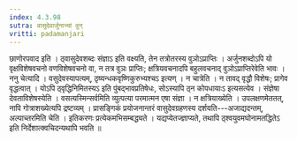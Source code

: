```yaml
---
index: 4.3.98
sutra: वासुदेवार्जुनाभ्यां वुन्
vritti: padamanjari
---
```


 छाणोरपवाद इति । ठ्वासुदेवशब्दः संज्ञाऽ इति वक्ष्यति, तेन तत्रोतरस्य वुञोऽप्राप्तिः । अर्जुनशब्दोऽपि यो वृक्षविशेषवचनो वणविशेषवचनो वा, न तत्र वुञः प्राप्तिः; क्षत्रियवचनादपि बहुलवचनाद् वुञोऽप्राप्तिरेवेति भावः । ननु चेत्यादि । वसुदेवस्यापत्यम्, ठृष्यन्धकवृष्णिकुरुभ्यश्चऽ इत्यण् । न चात्रेति । न तावद् वृद्धौ विशेषः; प्रागेव वृद्धत्वात् । योऽपि ठ्वृद्धिनिमितस्यऽ इति पुंबद्भावप्रतिषेधः, सोऽस्यापि ठ्न कोपधायाःऽ इत्यसत्येव । संज्ञेषा देवताविशेषस्येति । वसत्यस्मिन्सर्वमिति व्युत्पत्या परमात्मन एषा संज्ञा । न क्षत्रियाख्येति । उपलक्षणमेततत्, नापि गोत्राशख्येत्यपि द्रष्टव्यम् । प्रासङ्गिकं प्रयोजनान्तरं वासुदेवग्रहणस्य दर्शयति---अजाद्यदन्तम्, अल्पाच्तरमिति चेति । इतिकरणः प्रत्येकमभिसम्बद्ध्यते । यद्यप्येतज्ज्ञाप्यते, तथापि ठ्श्वयुवमघोनामतद्धितेऽ इति निर्देशात्क्वचिदन्यथापि भवति ॥